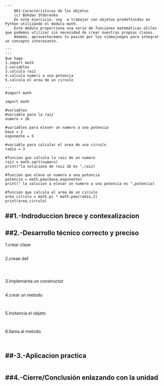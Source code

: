 ```
'''
    001-Caracteristicas de los objetos
    (c) Bohdan SYdorenko
    En este ejercicio, voy  a trabajar con objetos predefinidos en Python utilizando el módulo math.
    Este módulo proporciona una serie de funciones matemáticas útiles que podemos utilizar sin necesidad de crear nuestras propias clases. 
    Además, aprovecharemos tu pasión por los videojuegos para integrar un concepto interesante.

'''
'''
Que hago
1.import math
2.variables
3.calcula raiz
4.calcula numeri a una potencia
5.calcula el area de un cirvulo

'''
#import math

import math

#variables
#variable para la raiz
numero = 16

#variables para elever un numero a una potencia
base = 2
exponente = 5

#variable para calcular el area de una circulo
radio = 3

#funcion gue calcula la raiz de un numero
raiz = math.sqrt(numero)
print("la soluciona de raiz 16 es ",raiz)

#funcion que eleva un numero a una potencia
potencia = math.pow(base,exponente)
print(" la solucion a elevar un numero a una potencia es ",potencia)

#funcion que calcula el area de un circulo
area_circulo = math.pi * math.pow(radio,2)
print(area_circulo)
```

##1.-Indroduccion brece y contexalizacion
---




##2.-Desarrollo técnico correcto y preciso
---
1.crear clase  
```

```

2.creae def 
```

       
```
3.Implemanta un constructor
```

```
4.crear un metodo 
```
 

```
5.Instancia el objeto
```
 

```
6.llama al metodo
```
  
```

##-3.-Aplicacion practica
---
```

```

##4.-Cierre/Conclusión enlazando con la unidad
---
